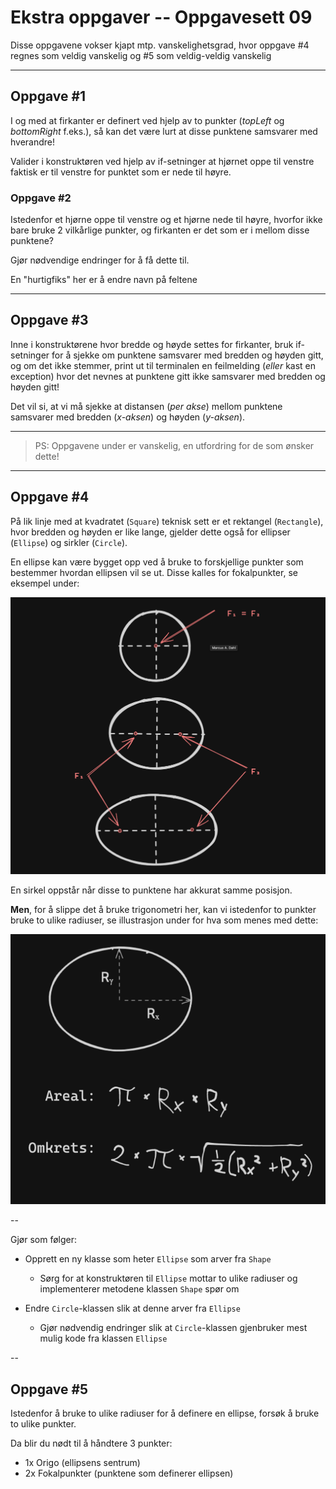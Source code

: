 # Ekstra oppgaver -- Oppgavesett 09

Disse oppgavene vokser kjapt mtp. vanskelighetsgrad, hvor oppgave #4 regnes som veldig vanskelig og #5 som veldig-veldig vanskelig

---

## Oppgave #1

I og med at firkanter er definert ved hjelp av to punkter (*topLeft* og *bottomRight* f.eks.),
så kan det være lurt at disse punktene samsvarer med hverandre!

Valider i konstruktøren ved hjelp av if-setninger at hjørnet oppe til venstre faktisk er til venstre for punktet som er nede til høyre.

### Oppgave #2

Istedenfor et hjørne oppe til venstre og et hjørne nede til høyre, hvorfor ikke bare bruke 2 vilkårlige punkter, og firkanten er det som er i mellom disse punktene?

Gjør nødvendige endringer for å få dette til.

En "hurtigfiks" her er å endre navn på feltene

---

## Oppgave #3

Inne i konstruktørene hvor bredde og høyde settes for firkanter, bruk if-setninger for å sjekke om punktene samsvarer med bredden og høyden gitt, og om det ikke stemmer, print ut til terminalen en feilmelding (*eller* kast en exception) hvor det nevnes at punktene gitt ikke samsvarer med bredden og høyden gitt!

Det vil si, at vi må sjekke at distansen (*per akse*) mellom punktene samsvarer med bredden (*x-aksen*) og høyden (*y-aksen*).

---
> PS: Oppgavene under er vanskelig, en utfordring for de som ønsker dette!
---

## Oppgave #4

På lik linje med at kvadratet (`Square`) teknisk sett er et rektangel (`Rectangle`),
hvor bredden og høyden er like lange, gjelder dette også for ellipser (`Ellipse`) og sirkler (`Circle`).

En ellipse kan være bygget opp ved å bruke to forskjellige punkter som bestemmer hvordan ellipsen vil se ut.
Disse kalles for fokalpunkter, se eksempel under:

![3 ulike ellipse som viser fokalpunkter](../../../../files/tasks/09/extra/ellipse-focal-points.png)

En sirkel oppstår når disse to punktene har akkurat samme posisjon.

**Men**, for å slippe det å bruke trigonometri her, kan vi istedenfor to punkter bruke to ulike radiuser, se illustrasjon under for hva som menes med dette:

![3 ulike ellipse som viser fokalpunkter](../../../../files/tasks/09/extra/ellipse-formulas.png)

--

Gjør som følger:
- Opprett en ny klasse som heter `Ellipse` som arver fra `Shape`
  - Sørg for at konstruktøren til `Ellipse` mottar to ulike radiuser og implementerer metodene klassen `Shape` spør om

- Endre `Circle`-klassen slik at denne arver fra `Ellipse`
  - Gjør nødvendig endringer slik at `Circle`-klassen gjenbruker mest mulig kode fra klassen `Ellipse`

--

## Oppgave #5

Istedenfor å bruke to ulike radiuser for å definere en ellipse, forsøk å bruke to ulike punkter.

Da blir du nødt til å håndtere 3 punkter:
- 1x Origo (ellipsens sentrum)
- 2x Fokalpunkter (punktene som definerer ellipsen)
